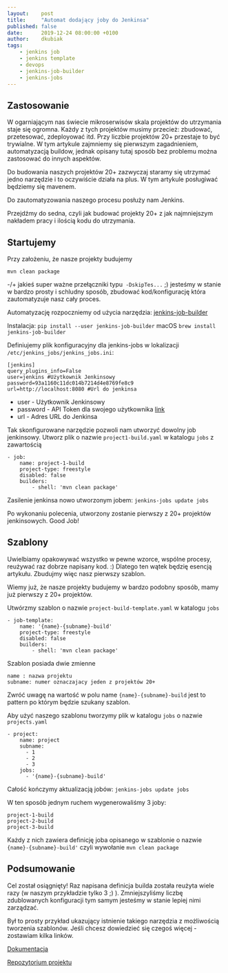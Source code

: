 ```yaml
---
layout:    post
title:     "Automat dodający joby do Jenkinsa"
published: false
date:      2019-12-24 08:00:00 +0100
author:    dkubiak
tags:
    - jenkins job
    - jenkins template
    - devops
    - jenkins-job-builder
    - jenkins-jobs
---
```

## Zastosowanie

W ogarniającym nas świecie mikroserwisów skala projektów do utrzymania staje się ogromna. Każdy z tych projektów musimy przecież: zbudować, przetesować, zdeployować itd. Przy liczbie projektów 20+ przestaje to być trywialne. W tym artykule zajmniemy się pierwszym zagadnieniem, automatyzacją buildow, jednak opisany tutaj sposób bez problemu można zastosować do innych aspektów.

Do budowania naszych projektów 20+ zazwyczaj staramy się utrzymać jedno narzędzie i to oczywiście działa na plus. W tym artykule posługiwać będziemy się mavenem.

Do zautomatyzowania naszego procesu posłuży nam Jenkins.

Przejdźmy do sedna, czyli jak budować projekty 20+ z jak najmniejszym nakładem pracy i ilością kodu do utrzymania.

## Startujemy

Przy założeniu, że nasze projekty budujemy

`mvn clean package`

-/+ jakieś super ważne przełączniki typu` -DskipTes...` ;) jesteśmy w stanie w bardzo prosty i schludny sposób, zbudować kod/konfigurację która zautomatyzuje nasz cały proces.

Automatyzację rozpoczniemy od użycia narzędzia: [jenkins-job-builder](https://docs.openstack.org/infra/jenkins-job-builder/ "jenkins-job-builder")

Instalacja: `pip install --user jenkins-job-builder`
macOS `brew install jenkins-job-builder`

Definiujemy plik konfiguracyjny dla jenkins-jobs w lokalizacji `/etc/jenkins_jobs/jenkins_jobs.ini`:

    [jenkins]
    query_plugins_info=False
    user=jenkins #Użytkownik Jenkinsowy
    password=93a1160c11dc014b7214d4e8769fe8c9
    url=http://localhost:8080 #Url do jenkinsa

- user - Użytkownik Jenkinsowy
- password - API Token dla swojego użytkownika [link](https://support.cloudbees.com/hc/en-us/articles/115003090592-How-to-re-generate-my-Jenkins-user-token)
- url - Adres URL do Jenkinsa

Tak skonfigurowane narzędzie pozwoli nam utworzyć dowolny job jenkinsowy.
Utworz plik o nazwie `project1-build.yaml` w katalogu `jobs` z zawartością

    - job:
        name: project-1-build
        project-type: freestyle
        disabled: false
        builders:
            - shell: 'mvn clean package'

Zasilenie jenkinsa nowo utworzonym jobem:
`jenkins-jobs update jobs`

Po wykonaniu polecenia, utworzony zostanie pierwszy z 20+ projektów jenkinsowych. Good Job!

## Szablony

Uwielbiamy opakowywać wszystko w pewne wzorce, wspólne procesy, reużywać raz dobrze napisany kod. :) Dlatego ten wątek będzię esencją artykułu.
Zbudujmy więc nasz pierwszy szablon.

Wiemy już, że nasze projekty budujemy w bardzo podobny sposób, mamy już pierwszy z 20+ projektów. 

Utwórzmy szablon o nazwie `project-build-template.yaml` w katalogu `jobs`

    - job-template:
        name: '{name}-{subname}-build'
        project-type: freestyle
        disabled: false
        builders:
            - shell: 'mvn clean package'
            
Szablon posiada dwie zmienne
    
    name : nazwa projektu
    subname: numer oznaczajacy jeden z projektów 20+
    
Zwróć uwagę na wartość w polu name `{name}-{subname}-build` jest to pattern po którym będzie szukany szablon.
    
Aby użyć naszego szablonu tworzymy plik w katalogu `jobs` o nazwie `projects.yaml`

    - project:
        name: project
        subname:
          - 1
          - 2
          - 3
        jobs:
          - '{name}-{subname}-build'

Całość kończymy aktualizacją jobów: `jenkins-jobs update jobs`

W ten sposób jednym ruchem wygenerowaliśmy 3 joby:

    project-1-build
    project-2-build
    project-3-build
    
Każdy z nich zawiera definicję joba opisanego w szablonie o nazwie `{name}-{subname}-build'` czyli wywołanie `mvn clean package`

## Podsumowanie
Cel został osiągnięty! Raz napisana definicja builda została reużyta wiele razy (w naszym przykładzie tylko 3 ;) ). Zmniejszyliśmy liczbę zdublowanych konfiguracji tym samym jesteśmy w stanie lepiej nimi zarządzać.

Był to prosty przykład ukazujący istnienie takiego narzędzia z możliwością tworzenia szablonów. Jeśli chcesz dowiedzieć się czegoś więcej - zostawiam kilka linków.

[Dokumentacja](https://docs.openstack.org/infra/jenkins-job-builder/)

[Repozytorium projektu](https://opendev.org/jjb/jenkins-job-builder)